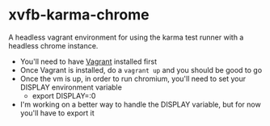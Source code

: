 xvfb-karma-chrome
=================

A headless vagrant environment for using the karma test runner with a headless chrome instance.

* You'll need to have [Vagrant](http://www.vagrantup.com/) installed first
* Once Vagrant is installed, do a `vagrant up` and you should be good to go
* Once the vm is up, in order to run chromium, you'll need to set your DISPLAY environment variable
  * export DISPLAY=:0
* I'm working on a better way to handle the DISPLAY variable, but for now you'll have to export it
